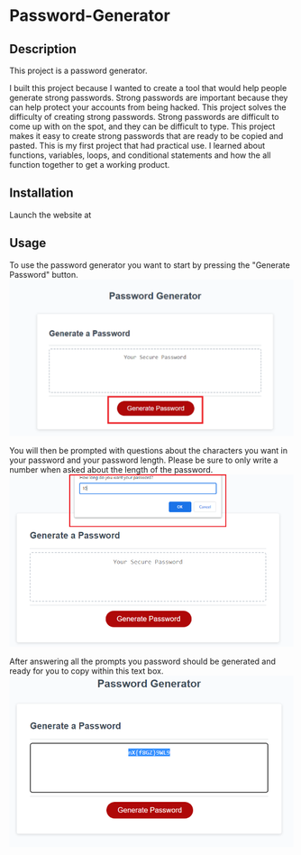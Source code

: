 # Password-Generator

## Description

This project is a password generator. 

I built this project because I wanted to create a tool that would help people generate strong passwords. Strong passwords are important because they can help protect your accounts from being hacked.
This project solves the difficulty of creating strong passwords. Strong passwords are difficult to come up with on the spot, and they can be difficult to type. This project makes it easy to create strong passwords that are ready to be copied and pasted. This is my first project that had practical use. I learned about functions, variables, loops, and conditional statements and how the all function together to get a working product. 


## Installation

Launch the website at 

## Usage
To use the password generator you want to start by pressing the "Generate Password" button. ![alt text](assets/img/password-generator-step1.PNG)

You will then be prompted with questions about the characters you want in your password and your password length. Please be sure to only write a number when asked about the length of the password. ![alt text](assets/img/password-generator-step2.PNG)

After answering all the prompts you password should be generated and ready for you to copy within this text box. ![alt text](assets/img/password-generator-step3.PNG)



